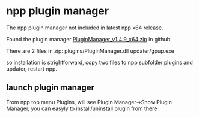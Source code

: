 # npp plugin manager
The npp plugin manager not included in latest npp x64 release.

Found the plugin manager [PluginManager_v1.4.9_x64.zip](https://github.com/bruderstein/nppPluginManager/releases/tag/v1.4.9) in github. 

There are 2 files in zip:
plugins/PluginManager.dll
updater/gpup.exe

so installation is strightforward, copy two files to npp subfolder plugins and updater, restart npp.

## launch plugin manager
From npp top menu Plugins, will see Plugin Manager->Show Plugin Manager, you can easyly to install/uninstall plugin from there.
